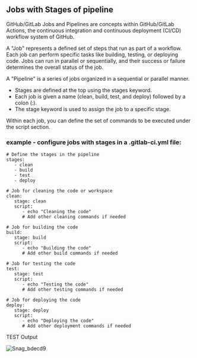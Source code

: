 ## Jobs with Stages of pipeline

GitHub/GitLab Jobs and Pipelines are concepts within GitHub/GitLab Actions, the continuous integration and continuous deployment (CI/CD) workflow system of GitHub.

A "Job" represents a defined set of steps that run as part of a workflow. Each job can perform specific tasks like building, testing, or deploying code. Jobs can run in parallel or sequentially, and their success or failure determines the overall status of the job.

A "Pipeline" is a series of jobs organized in a sequential or parallel manner.

- Stages are defined at the top using the stages keyword. 
- Each job is given a name (clean, build, test, and deploy) followed by a colon (:).
- The stage keyword is used to assign the job to a specific stage.

Within each job, you can define the set of commands to be executed under the script section. 

### example - configure jobs with stages in a .gitlab-ci.yml file:
```
# Define the stages in the pipeline
stages:
   - clean
   - build
   - test
   - deploy

# Job for cleaning the code or workspace
clean:
   stage: clean
   script:
      - echo "Cleaning the code"
      # Add other cleaning commands if needed

# Job for building the code
build:
   stage: build
   script:
      - echo "Building the code"
      # Add other build commands if needed

# Job for testing the code
test:
   stage: test
   script:
      - echo "Testing the code"
      # Add other testing commands if needed

# Job for deploying the code
deploy:
   stage: deploy
   script:
      - echo "Deploying the code"
      # Add other deployment commands if needed
```

TEST Output

![Snag_bdecd9](https://github.com/asiandevs/gitlab_cicd/assets/37457408/bdce157f-d180-43ab-9fd3-ca18905b8519)

